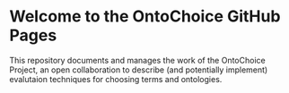 # Welcome to the OntoChoice GitHub Pages

This repository documents and manages the work of the OntoChoice Project, an open collaboration to describe (and potentially implement) evalutaion techniques for choosing terms and ontologies.
